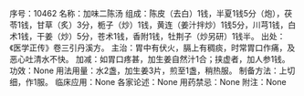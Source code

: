 序号：10462
名称：加味二陈汤
组成：陈皮（去白）1钱，半夏1钱5分（炮），茯苓1钱，甘草（炙）3分，栀子（炒）1钱，黄连（姜汁拌炒）1钱5分，川芎1钱，白术1钱，干姜（炒）5分，苍术1钱，香附1钱，牡荆子（炒另研）1钱半。
出处：《医学正传》卷三引丹溪方。
主治：胃中有伏火，膈上有稠痰，时常胃口作痛，及恶心吐清水不快。
加减：如胃口疼甚，加生姜自然汁1合；挟虚者，加人参1钱。
功效：None
用法用量：水2盏，加生姜3片，煎至1盏，稍热服。
制备方法：上切细，作1服。
临床应用：None
各家论述：None
用药禁忌：None
附注：None
